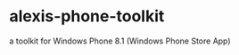 alexis-phone-toolkit
====================

a toolkit for Windows Phone 8.1 (Windows Phone Store App)
